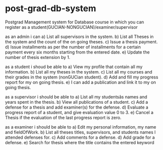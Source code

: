 # post-grad-db-system
Postgrad Management system for Database course in which you can register as a student(GUCIAN-NONGUCIAN)/examiner/supervisor

as an admin i can 
a) List all supervisors in the system.
b) List all Theses in the system and the count of the on going theses.
c) Issue a thesis payment.
d) Issue installments as per the number of installments for a certain payment every six months starting
from the entered date.
e) Update the number of thesis extension by 1.


as a student i shoud be able to
a) View my profile that contain all my information.
b) List all my theses in the system.
c) List all my courses and their grades in the system (nonGUCian student).
d) Add and fill my progress report for my on going thesis.
e) I can add a publication and link it to my on going thesis.


as a supervisor i should be able to 
a) List all my studentsâs names and years spent in the thesis.
b) View all publications of a student.
c) Add a defense for a thesis and add examiner(s) for the defense.
d) Evaluate a progress report of a student, and give evaluation value 0 to 3.
e) Cancel a Thesis if the evaluation of the last progress report is zero.


as a examiner i should be able to 
a) Edit my personal information, my name and fieldOfWork.
b) List all theses titles, supervisors, and students names I attended defenses for.
c) Add comments for a defense.
d) Add grade for a defense.
e) Search for thesis where the title contains the entered keyword
